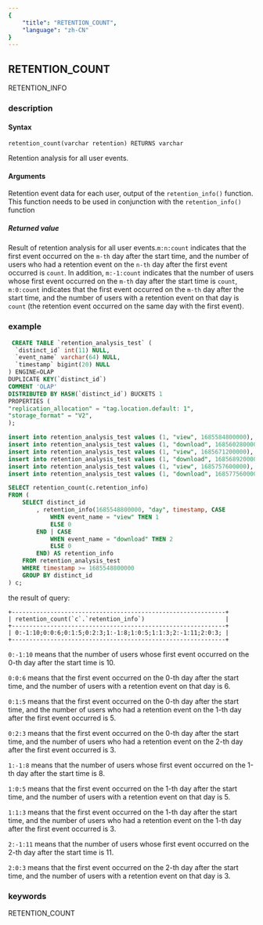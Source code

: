 ```yaml
---
{
    "title": "RETENTION_COUNT",
    "language": "zh-CN"
}
---
```


<!-- 
Licensed to the Apache Software Foundation (ASF) under one
or more contributor license agreements.  See the NOTICE file
distributed with this work for additional information
regarding copyright ownership.  The ASF licenses this file
to you under the Apache License, Version 2.0 (the
"License"); you may not use this file except in compliance
with the License.  You may obtain a copy of the License at

  http://www.apache.org/licenses/LICENSE-2.0

Unless required by applicable law or agreed to in writing,
software distributed under the License is distributed on an
"AS IS" BASIS, WITHOUT WARRANTIES OR CONDITIONS OF ANY
KIND, either express or implied.  See the License for the
specific language governing permissions and limitations
under the License.
-->

## RETENTION_COUNT

<version since="1.2.0">

RETENTION_INFO

</version>

### description
#### Syntax

`retention_count(varchar retention) RETURNS varchar`

Retention analysis for all user events.

#### Arguments

Retention event data for each user, output of the `retention_info()` function. This function needs to be used in conjunction with the `retention_info()` function

##### Returned value

Result of retention analysis for all user events.`m:n:count` indicates that the first event occurred on the `m-th` day after the start time, and the number of users who had a retention event on the `n-th` day after the first event occurred is `count`. In addition, `m:-1:count` indicates that the number of users whose first event occurred on the `m-th` day after the start time is `count`, `m:0:count` indicates that the first event occurred on the `m-th` day after the start time, and the number of users with a retention event on that day is `count` (the retention event occurred on the same day with the first event).

### example

```sql
 CREATE TABLE `retention_analysis_test` (
  `distinct_id` int(11) NULL,
  `event_name` varchar(64) NULL,
  `timestamp` bigint(20) NULL
) ENGINE=OLAP
DUPLICATE KEY(`distinct_id`)
COMMENT 'OLAP'
DISTRIBUTED BY HASH(`distinct_id`) BUCKETS 1
PROPERTIES (
"replication_allocation" = "tag.location.default: 1",
"storage_format" = "V2",
); 

insert into retention_analysis_test values (1, "view", 1685584800000), (2, "view", 1685584800000), (3, "view", 1685584800000), (4, "view", 1685584800000), (5, "view", 1685584800000), (6, "view", 1685584800000), (7, "view", 1685584800000), (8, "view", 1685584800000), (9, "view", 1685584800000), (10, "view", 1685584800000);
insert into retention_analysis_test values (1, "download", 1685602800000), (2, "download", 1685602800000), (3, "download", 1685602800000), (4, "download", 1685602800000), (5, "download", 1685602800000), (6, "download", 1685602800000);
insert into retention_analysis_test values (1, "view", 1685671200000), (2, "view", 1685671200000), (3, "view", 1685671200000), (4, "view", 1685671200000), (5, "view", 1685671200000), (6, "view", 1685671200000), (7, "view", 1685671200000), (8, "view", 1685671200000);
insert into retention_analysis_test values (1, "download", 1685689200000), (2, "download", 1685689200000), (3, "download", 1685689200000), (4, "download", 1685689200000), (5, "download", 1685689200000);
insert into retention_analysis_test values (1, "view", 1685757600000), (2, "view", 1685757600000), (3, "view", 1685757600000), (4, "view", 1685757600000), (5, "view", 1685757600000), (6, "view", 1685757600000), (7, "view", 1685757600000), (8, "view", 1685757600000), (9, "view", 1685757600000), (10, "view", 1685757600000), (11, "view", 1685757600000);
insert into retention_analysis_test values (1, "download", 1685775600000), (2, "download", 1685775600000), (3, "download", 1685775600000);

SELECT retention_count(c.retention_info)
FROM (
	SELECT distinct_id
		, retention_info(1685548800000, "day", timestamp, CASE 
			WHEN event_name = "view" THEN 1
			ELSE 0
		END | CASE 
			WHEN event_name = "download" THEN 2
			ELSE 0
		END) AS retention_info
	FROM retention_analysis_test
	WHERE timestamp >= 1685548800000
	GROUP BY distinct_id
) c;
```

the result of query:
```
+-------------------------------------------------------------+
| retention_count(`c`.`retention_info`)                       |
+-------------------------------------------------------------+
| 0:-1:10;0:0:6;0:1:5;0:2:3;1:-1:8;1:0:5;1:1:3;2:-1:11;2:0:3; |
+-------------------------------------------------------------+
```
`0:-1:10` means that the number of users whose first event occurred on the 0-th day after the start time is 10.

`0:0:6` means that the first event occurred on the 0-th day after the start time, and the number of users with a retention event on that day is 6.

`0:1:5` means that the first event occurred on the 0-th day after the start time, and the number of users who had a retention event on the 1-th day after the first event occurred is 5.

`0:2:3` means that the first event occurred on the 0-th day after the start time, and the number of users who had a retention event on the 2-th day after the first event occurred is 3.

`1:-1:8` means that the number of users whose first event occurred on the 1-th day after the start time is 8.

`1:0:5` means that the first event occurred on the 1-th day after the start time, and the number of users with a retention event on that day is 5.

`1:1:3` means that the first event occurred on the 1-th day after the start time, and the number of users who had a retention event on the 1-th day after the first event occurred is 3.

`2:-1:11` means that the number of users whose first event occurred on the 2-th day after the start time is 11.

`2:0:3` means that the first event occurred on the 2-th day after the start time, and the number of users with a retention event on that day is 3.

### keywords

RETENTION_COUNT
